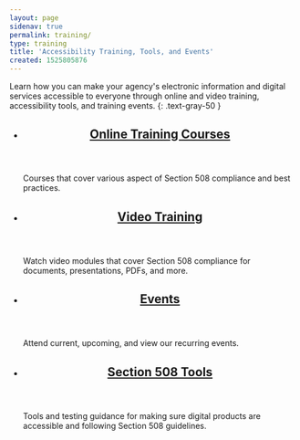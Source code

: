 ```yaml
---
layout: page
sidenav: true
permalink: training/
type: training
title: 'Accessibility Training, Tools, and Events'
created: 1525805876
---
```


Learn how you can make your agency's electronic information and digital services accessible to everyone through online and video training, accessibility tools, and training events.
{: .text-gray-50 }

<section class="usa-section">
<ul class="usa-card-group">
  <li class="tablet:grid-col-6 usa-card">
    <div class="usa-card__container radius-md">
      <header class="usa-card__header">
        <h2 class="usa-card__heading font-family-sans"><a href="{{site.baseurl}}/training-home/#Onlinetraining">Online Training Courses</a></h2>
      </header>
      <div class="usa-card__body">
        <p>Courses that cover various aspect of Section 508 compliance and best practices.</p>
      </div>
    </div>
  </li>
  <li class="tablet:grid-col-6 usa-card">
    <div class="usa-card__container radius-md">
      <header class="usa-card__header">
        <h2 class="usa-card__heading font-family-sans"><a href="{{site.baseurl}}/training-home/#Trainingvideos">Video Training</a></h2>
      </header>
      <div class="usa-card__body">
        <p>Watch video modules that cover Section 508 compliance for documents, presentations, PDFs, and more.</p>
      </div>
    </div>
  </li>
</ul>
<ul class="usa-card-group">
  <li class="tablet:grid-col-6 usa-card">
    <div class="usa-card__container radius-md">
      <header class="usa-card__header">
        <h2 class="usa-card__heading font-family-sans"><a href="{{site.baseurl}}/events/">Events</a></h2>
      </header>
      <div class="usa-card__body">
        <p>Attend current, upcoming, and view our recurring events.</p>
        <!-- <ul class="add-list-reset">
          <li><a href="{{site.baseurl}}/iaaf/">Annual Interagency Accessibility Forum (IAAF)</a></li>
        </ul> -->
      </div>
    </div>
  </li>
  <li class="tablet:grid-col-6 usa-card">
    <div class="usa-card__container radius-md">
      <header class="usa-card__header">
        <h2 class="usa-card__heading font-family-sans"><a href="{{site.baseurl}}/tools/">Section 508 Tools</a></h2>
      </header>
      <div class="usa-card__body">
        <p>Tools and testing guidance for making sure digital products are accessible and following Section 508 guidelines.</p>
      </div>
    </div>
  </li>
</ul>
</section>